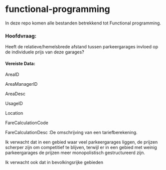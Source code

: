 # functional-programming
In deze repo komen alle bestanden betrekkend tot Functional programming.
 
 ### Hoofdvraag:
 Heeft de relatieve/hemelsbrede afstand tussen parkeergarages invloed op de individuele prijs van deze garages?
 
 #### Vereiste Data:
 
 AreaID
 
 AreaManagerID
 
 AreaDesc
 
 UsageID
 
 Location
 
 FareCalculationCode
 
 FareCalculationDesc :De omschrijving van een tariefberekening.

Ik verwacht dat in een gebied waar veel parkeergarages liggen, de prijzen scherper zijn om competitief te blijven, terwijl er in een gebied met weinig parkeergarages de prijzen meer monopolistisch gestructureerd zijn.

Ik verwacht ook dat in bevolkingsrijke gebieden
